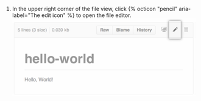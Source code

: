 1. In the upper right corner of the file view, click {% octicon "pencil" aria-label="The edit icon" %} to open the file editor.
![Edit file button](/assets/images/help/repository/edit-file-edit-button.png)
